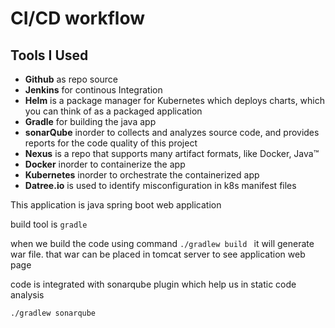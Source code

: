 # CI/CD workflow 

## Tools I Used

-  **Github** as repo source
- **Jenkins** for continous Integration
- **Helm** is a package manager for Kubernetes which deploys charts, which you can think of as a packaged application
- **Gradle** for building the java app
- **sonarQube** inorder to collects and analyzes source code, and provides reports for the code quality of this project
- **Nexus** is a repo that supports many artifact formats, like Docker, Java™
- **Docker** inorder to containerize the app
-  **Kubernetes** inorder to orchestrate the containerized app
- **Datree.io** is used to identify misconfiguration in k8s manifest files


This application is java spring boot web application  

build tool is `gradle`

when we build the code using command ```./gradlew build ``` it will generate war file. that war can be placed in tomcat server to see application web page

code is integrated with sonarqube plugin which help us in static code analysis 

``` ./gradlew sonarqube ```